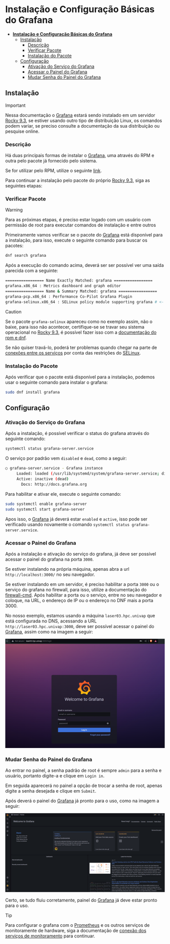 # **Instalação e Configuração Básicas do Grafana**

- [**Instalação e Configuração Básicas do Grafana**](#instalação-e-configuração-básicas-do-grafana)
  - [Instalação](#instalação)
    - [Descrição](#descrição)
    - [Verificar Pacote](#verificar-pacote)
    - [Instalação do Pacote](#instalação-do-pacote)
  - [Configuração](#configuração)
    - [Ativação do Serviço do Grafana](#ativação-do-serviço-do-grafana)
    - [Acessar o Painel do Grafana](#acessar-o-painel-do-grafana)
    - [Mudar Senha do Painel do Grafana](#mudar-senha-do-painel-do-grafana)

## Instalação

> [!IMPORTANT]
> Nessa documentação o [Grafana][grafana] estará sendo instalado em um servidor [Rocky 9.3][rocky], se estiver usando outro tipo de distribuição Linux, os comandos podem variar, se preciso consulte a documentação da sua distribuição ou pesquise online.

### Descrição

Há duas principais formas de instalar o [Grafana][grafana], uma através do RPM e outra pelo pacote já fornecido pelo sistema.

Se for utilizar pelo RPM, utilize o seguinte [link](https://grafana.com/docs/grafana/latest/setup-grafana/installation/redhat-rhel-fedora/).

Para continuar a instalação pelo pacote do próprio [Rocky 9.3][rocky], siga as seguintes etapas:

### Verificar Pacote

> [!WARNING]
> Para as próximas etapas, é preciso estar logado com um usuário com permissão de root para executar comandos de instalação e entre outros

Primeiramente vamos verificar se o pacote do [Grafana][grafana] está disponível para a instalação, para isso, execute o seguinte comando para buscar os pacotes:

```bash
dnf search grafana
```

Após a execução do comando acima, deverá ser ser possível ver uma saída parecida com a seguinte:

```bash
================= Name Exactly Matched: grafana =================
grafana.x86_64 : Metrics dashboard and graph editor
================= Name & Summary Matched: grafana =================
grafana-pcp.x86_64 : Performance Co-Pilot Grafana Plugin
grafana-selinux.x86_64 : SELinux policy module supporting grafana # <- NÃO BAIXE ESSE
```

> [!CAUTION]
> Se o pacote `grafana-selinux` apareceu como no exemplo assim, não o baixe, para isso não acontecer, certifique-se se travar seu sistema operacional no [Rocky 9.3][rocky], é possível fazer isso com a [documentação do rpm e dnf](../utils/rpm-e-dnf.md#impedir-upgrades-de-os-minor-version).
>
> Se não quiser travá-lo, poderá ter problemas quando chegar na parte de [conexões entre os serviços](monitoring_services_connections.md) por conta das restrições do [SELinux][selinux].

### Instalação do Pacote

Após verificar que o pacote está disponível para a instalação, podemos usar o seguinte comando para instalar o grafana:

```bash
sudo dnf install grafana
```

## Configuração

### Ativação do Serviço do Grafana

Após a instalação, é possível verificar o status do grafana através do seguinte comando:

```bash
systemctl status grafana-server.service
```

O serviço por padrão vem `disabled` e `dead`, como a seguir:

```bash
○ grafana-server.service - Grafana instance
     Loaded: loaded (/usr/lib/systemd/system/grafana-server.service; disabled; preset: disabled)
     Active: inactive (dead)
       Docs: http://docs.grafana.org
```

Para habilitar e ativar ele, execute o seguinte comando:

```bash
sudo systemctl enable grafana-server
sudo systemctl start grafana-server
```

Apos isso, o [Grafana][grafana] já deverá estar `enabled` e `active`, isso pode ser verificado usando novamente o comando `systemctl status grafana-server.service`.

### Acessar o Painel do Grafana

Após a instalação e ativação do serviço do grafana, já deve ser possível acessar o painel do grafana na porta `3000`.

Se estiver instalando na própria máquina, apenas abra a url `http://localhost:3000/` no seu navegador.

Se estiver instalando em um servidor, é preciso habilitar a porta `3000` ou o serviço do grafana no firewall, para isso, utilize a documentação do [firewall-cmd](../utils/firewall-cmd.md). Após habilitar a porta ou o serviço, entre no seu navegador e coloque, na URL, o endereço de IP ou o endereço no DNF mais a porta 3000.

No nosso exemplo, estamos usando a máquina `laser03.hpc.univap` que está configurada no DNS, acessando a URL `http://laser03.hpc.univap:3000`, deve ser possível acessar o painel do [Grafana][grafana], assim como na imagem a seguir:

![grafana_image](../images/Grafana_Login.png?raw=true "Title")

### Mudar Senha do Painel do Grafana

Ao entrar no painel, a senha padrão de root é sempre `admin` para a senha e usuário, portanto digite-a e clique em `Login in`.

Em seguida aparecerá no painel a opção de trocar a senha de root, apenas digite a senha desejada e clique em `Submit`.

Após deverá o painel do [Grafana][grafana] já pronto para o uso, como na imagem a seguir:

![grafana_home_page](../images/Grafana_Home_Page.png)

Certo, se tudo fluiu corretamente, painel do [Grafana][grafana] já deve estar pronto para o uso.

> [!TIP]
> Para configurar o grafana com o [Prometheus](https://prometheus.io/docs/introduction/overview/) e os outros serviços de monitoramente de hardware, siga a documentação de [conexão dos serviços de monitoramento](./monitoring_services_connections.md) para continuar.

<!--- Links de documentação e referências  --->
[rocky]:https://docs.rockylinux.org/release_notes/9_3/
[grafana]:https://grafana.com/docs/grafana/

[selinux]:https://www.redhat.com/en/topics/linux/what-is-selinux

